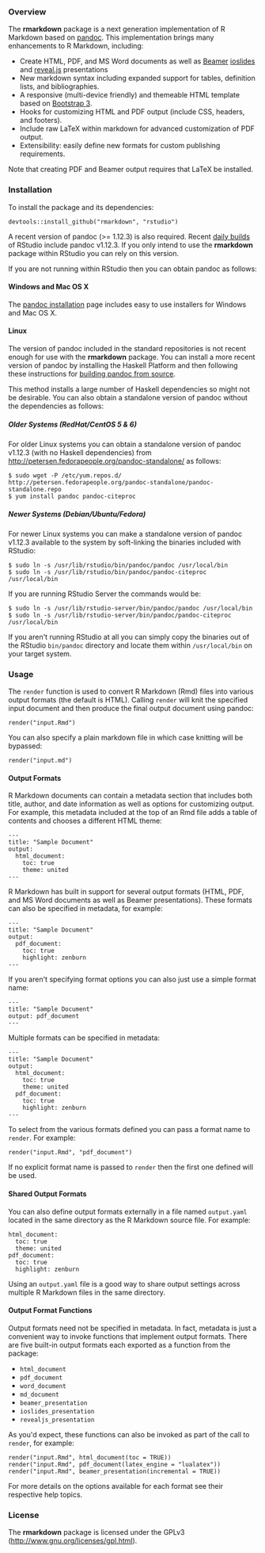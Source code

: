 ### Overview

The **rmarkdown** package is a next generation implementation of R Markdown based on [pandoc](http://johnmacfarlane.net/pandoc/). This implementation brings many enhancements to R Markdown, including:

* Create HTML, PDF, and MS Word documents as well as [Beamer](https://bitbucket.org/rivanvx/beamer/wiki/Home) [ioslides](https://code.google.com/p/io-2012-slides/) and [reveal.js](http://lab.hakim.se/reveal-js/#/) presentations
* New markdown syntax including expanded support for tables, definition lists, and bibliographies.
* A responsive (multi-device friendly) and themeable HTML template based on [Bootstrap 3](http://getbootstrap.com).
* Hooks for customizing HTML and PDF output (include CSS, headers, and footers).
* Include raw LaTeX within markdown for advanced customization of PDF output.
* Extensibility: easily define new formats for custom publishing requirements.

Note that creating PDF and Beamer output requires that LaTeX be installed.

### Installation

To install the package and its dependencies:

```
devtools::install_github("rmarkdown", "rstudio")
```

A recent version of pandoc (>= 1.12.3) is also required. Recent [daily builds](http://www.rstudio.org/download/daily) of RStudio include pandoc v1.12.3. If you only intend to use the **rmarkdown** package within RStudio you can rely on this version.

If you are not running within RStudio then you can obtain pandoc as follows:

#### Windows and Mac OS X

The [pandoc installation](http://johnmacfarlane.net/pandoc/installing.html) page includes easy to use installers for Windows and Mac OS X.

#### Linux

The version of pandoc included in the standard repositories is not recent enough for use with the **rmarkdown** package. You can install a more recent version of pandoc by installing the Haskell Platform and then following these instructions for [building pandoc from source](http://johnmacfarlane.net/pandoc/installing.html#all-platforms).

This method installs a large number of Haskell dependencies so might not be desirable. You can also obtain a standalone version of pandoc without the dependencies as follows:

##### Older Systems (RedHat/CentOS 5 & 6)

For older Linux systems you can obtain a standalone version of pandoc v1.12.3 (with no Haskell dependencies) from http://petersen.fedorapeople.org/pandoc-standalone/ as follows:

```
$ sudo wget -P /etc/yum.repos.d/ http://petersen.fedorapeople.org/pandoc-standalone/pandoc-standalone.repo
$ yum install pandoc pandoc-citeproc
```

##### Newer Systems (Debian/Ubuntu/Fedora)

For newer Linux systems you can make a standalone version of pandoc v1.12.3 available to the system by soft-linking the binaries included with RStudio:

```
$ sudo ln -s /usr/lib/rstudio/bin/pandoc/pandoc /usr/local/bin
$ sudo ln -s /usr/lib/rstudio/bin/pandoc/pandoc-citeproc /usr/local/bin
```

If you are running RStudio Server the commands would be:

```
$ sudo ln -s /usr/lib/rstudio-server/bin/pandoc/pandoc /usr/local/bin
$ sudo ln -s /usr/lib/rstudio-server/bin/pandoc/pandoc-citeproc /usr/local/bin
```

If you aren't running RStudio at all you can simply copy the binaries out of the RStudio `bin/pandoc` directory and locate them within `/usr/local/bin` on your target system.


### Usage

The `render` function is used to convert R Markdown (Rmd) files into various output formats (the default is HTML). Calling `render` will knit the specified input document and then produce the final output document using pandoc:

```
render("input.Rmd")
```

You can also specify a plain markdown file in which case knitting will be bypassed:

```
render("input.md")
```

#### Output Formats

R Markdown documents can contain a metadata section that includes both title, author, and date information as well as options for customizing output. For example, this metadata included at the top of an Rmd file adds a table of contents and chooses a different HTML theme:

```
---
title: "Sample Document"
output:
  html_document:
    toc: true
    theme: united
---
```

R Markdown has built in support for several output formats (HTML, PDF, and MS Word documents as well as Beamer presentations). These formats can also be specified in metadata, for example:

```
---
title: "Sample Document"
output:
  pdf_document:
    toc: true
    highlight: zenburn
---
```

If you aren't specifying format options you can also just use a simple format name:

```
---
title: "Sample Document"
output: pdf_document
---
```

Multiple formats can be specified in metadata:

```
---
title: "Sample Document"
output:
  html_document:
    toc: true
    theme: united
  pdf_document:
    toc: true
    highlight: zenburn
---
```

To select from the various formats defined you can pass a format name to `render`. For example:

```
render("input.Rmd", "pdf_document")
```

If no explicit format name is passed to `render` then the first one defined will be used.

#### Shared Output Formats

You can also define output formats externally in a file named `output.yaml` located in the same directory as the R Markdown source file. For example:

```
html_document:
  toc: true
  theme: united
pdf_document:
  toc: true
  highlight: zenburn
```

Using an `output.yaml` file is a good way to share output settings across multiple R Markdown files in the same directory.

#### Output Format Functions

Output formats need not be specified in metadata. In fact, metadata is just a convenient way to invoke functions that implement output formats. There are five built-in output formats each exported as a function from the package:

- `html_document`
- `pdf_document`
- `word_document`
- `md_document`
- `beamer_presentation`
- `ioslides_presentation`
- `revealjs_presentation`

As you'd expect, these functions can also be invoked as part of the call to `render`, for example:

```
render("input.Rmd", html_document(toc = TRUE))
render("input.Rmd", pdf_document(latex_engine = "lualatex"))
render("input.Rmd", beamer_presentation(incremental = TRUE))
```

For more details on the options available for each format see their respective help topics.

### License

The **rmarkdown** package is licensed under the GPLv3 (http://www.gnu.org/licenses/gpl.html).






